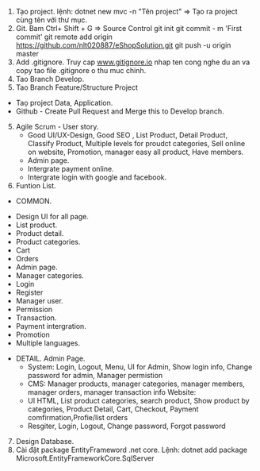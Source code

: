 1. Tạo project.
  lệnh: dotnet new mvc -n "Tên project"
=> Tạo ra project cùng tên với thư mục.
2. Git.
Bam Ctrl+ Shift + G => Source Control 
git init
git commit - m 'First commit'
git remote add origin https://github.com/nlt020887/eShopSolution.git
git push -u origin master
3. Add .gitignore.
Truy cap  www.gitignore.io nhap ten cong nghe du an va copy tao file .gitignore o thu muc chinh.
4. Tao Branch Develop.
5. Tao Branch Feature/Structure Project
 - Taọ project Data, Application. 
 - Github - Create Pull Request and Merge this to Develop branch.
5. Agile Scrum - User story.
    - Good UI/UX-Design, Good SEO , List Product, Detail Product, Classify Product, Multiple levels for proudct categories, Sell online on website, Promotion, manager easy all product, Have members.
    - Admin page.
    - Intergrate payment online.
    - Intergrate login with google and facebook.
6. Funtion List.
  * COMMON.
   - Design UI for all page.
   - List product.
   - Product detail.
   - Product categories.
   - Cart
   - Orders
   - Admin page.
   - Manager categories.
   - Login
   - Register
   - Manager user.
   - Permission
   - Transaction.
   - Payment intergration.
   - Promotion
   - Multiple languages.
 * DETAIL.
  Admin Page. 
   - System: Login, Logout, Menu, UI for Admin, Show login info, Change password for admin, Manager permistion
   - CMS: Manager products, manager categories, manager members, manager orders, manager transaction info
  Website: 
   - UI HTML, List product categories, search product, Show product by categories, Product Detail, Cart, Checkout, Payment comfirmation,Profie/list orders
   - Resgiter, Login, Logout, Change password, Forgot password
7. Design Database.
8. Cài đặt package EntityFrameword .net core.
 Lệnh: dotnet add package Microsoft.EntityFrameworkCore.SqlServer
 

